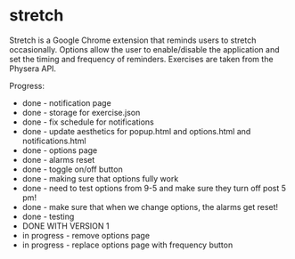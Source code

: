 # stretch

Stretch is a Google Chrome extension that reminds users to stretch occasionally. Options allow the user to enable/disable the application and set the timing and frequency of reminders. Exercises are taken from the Physera API.

Progress:
- done - notification page
- done - storage for exercise.json
- done - fix schedule for notifications
- done - update aesthetics for popup.html and options.html and notifications.html
- done - options page
- done - alarms reset
- done - toggle on/off button
- done - making sure that options fully work
- done - need to test options from 9-5 and make sure they turn off post 5 pm!
- done - make sure that when we change options, the alarms get reset!
- done - testing
- DONE WITH VERSION 1
- in progress - remove options page
- in progress - replace options page with frequency button
